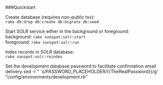 ###Quickstart

Create database (requires non-public tsv):  
`rake db:drop db:create db:migrate db:seed`

Start SOLR service either in the background or foreground:   
background: `rake sunspot:solr:start`  
foreground: `rake sunspot:solr:run`  

Index records in SOLR database:   
`rake sunspot:solr:reindex`

Set the development database password to facilitate confirmation email delivery
sed -i '' 's/PASSWORD_PLACEHOLDER/{{TheRealPassword}}/g' "config/environments/development.rb"
